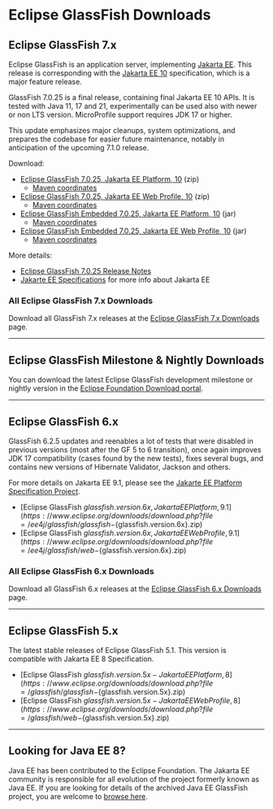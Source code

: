 # Eclipse GlassFish Downloads

## Eclipse GlassFish 7.x

Eclipse GlassFish is an application server, implementing [Jakarta EE](https://jakarta.ee/about).
This release is corresponding with the [Jakarta EE 10](https://jakarta.ee/specifications/platform/10) specification, which is a major feature release.

GlassFish 7.0.25 is a final release, containing final Jakarta EE 10 APIs.
It is tested with Java 11, 17 and 21, experimentally can be used also with newer or non LTS version.
MicroProfile support requires JDK 17 or higher.

This update emphasizes major cleanups, system optimizations, and prepares the codebase for easier future maintenance, notably in anticipation of the upcoming 7.1.0 release.

Download:

* [Eclipse GlassFish 7.0.25, Jakarta EE Platform, 10](https://www.eclipse.org/downloads/download.php?file=/ee4j/glassfish/glassfish-7.0.25.zip) (zip)
  * [Maven coordinates](https://central.sonatype.com/artifact/org.glassfish.main.distributions/glassfish/7.0.25)
* [Eclipse GlassFish 7.0.25, Jakarta EE Web Profile, 10](https://www.eclipse.org/downloads/download.php?file=/ee4j/glassfish/web-7.0.25.zip) (zip)
  * [Maven coordinates](https://central.sonatype.com/artifact/org.glassfish.main.distributions/web/7.0.25)
* [Eclipse GlassFish Embedded 7.0.25, Jakarta EE Platform, 10](https://repo1.maven.org/maven2/org/glassfish/main/extras/glassfish-embedded-all/7.0.25/glassfish-embedded-all-7.0.25.jar) (jar)
  * [Maven coordinates](https://central.sonatype.com/artifact/org.glassfish.main.extras/glassfish-embedded-all/7.0.25)
* [Eclipse GlassFish Embedded 7.0.25, Jakarta EE Web Profile, 10](https://repo1.maven.org/maven2/org/glassfish/main/extras/glassfish-embedded-web/7.0.25/glassfish-embedded-web-7.0.25.jar) (jar)
  * [Maven coordinates](https://central.sonatype.com/artifact/org.glassfish.main.extras/glassfish-embedded-web/7.0.25)

More details:

* [Eclipse GlassFish 7.0.25 Release Notes](https://github.com/eclipse-ee4j/glassfish/releases/tag/7.0.25)
* [Jakarte EE Specifications](https://jakarta.ee/specifications/) for more info about Jakarta EE


### All Eclipse GlassFish 7.x Downloads

Download all GlassFish 7.x releases at the [Eclipse GlassFish 7.x Downloads](download_gf7.md) page.

----

## Eclipse GlassFish Milestone & Nightly Downloads

You can download the latest Eclipse GlassFish development milestone or nightly version in the [Eclipse Foundation Download portal](https://download.eclipse.org/ee4j/glassfish/).

----

## Eclipse GlassFish 6.x

GlassFish 6.2.5 updates and reenables a lot of tests that were disabled in previous versions (most after the GF 5 to 6 transition), once again improves JDK 17 compatibility (cases found by the new tests), fixes several bugs, and contains new versions of Hibernate Validator, Jackson and others.

For more details on Jakarta EE 9.1, please see the [Jakarte EE Platform Specification Project](https://eclipse-ee4j.github.io/jakartaee-platform/).

* [Eclipse GlassFish ${glassfish.version.6x}, Jakarta EE Platform, 9.1](https://www.eclipse.org/downloads/download.php?file=/ee4j/glassfish/glassfish-${glassfish.version.6x}.zip)
* [Eclipse GlassFish ${glassfish.version.6x}, Jakarta EE Web Profile, 9.1](https://www.eclipse.org/downloads/download.php?file=/ee4j/glassfish/web-${glassfish.version.6x}.zip)

### All Eclipse GlassFish 6.x Downloads

Download all GlassFish 6.x releases at the [Eclipse GlassFish 6.x Downloads](download_gf6.md) page.

----

## Eclipse GlassFish 5.x

The latest stable releases of Eclipse GlassFish 5.1. This version is compatible with Jakarta EE 8 Specification.

* [Eclipse GlassFish ${glassfish.version.5x} - Jakarta EE Platform, 8](https://www.eclipse.org/downloads/download.php?file=/glassfish/glassfish-${glassfish.version.5x}.zip)
* [Eclipse GlassFish ${glassfish.version.5x} - Jakarta EE Web Profile, 8](https://www.eclipse.org/downloads/download.php?file=/glassfish/web-${glassfish.version.5x}.zip)


----

## Looking for Java EE 8?

Java EE has been contributed to the Eclipse Foundation.
The Jakarta EE community is responsible for all evolution of the
project formerly known as Java EE.
If you are looking for details of the archived Java EE GlassFish project, you are welcome to
[browse here](https://javaee.github.io/glassfish).
